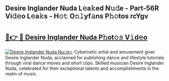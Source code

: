 ## Desire Inglander Nuda L𝚎a𝚔ed N𝚞𝚍e - Part-56R Vi𝚍𝚎o L𝚎a𝚔s - H𝚘𝚝 O𝚗𝚕yf𝚊ns P𝚑𝚘tos rcYgv

# <h2><a href="http://kf50j9.oniu.top/?m=Desire+Inglander+Nuda">🔗👉 🔴 Desire Inglander Nuda P𝚑ot𝚘𝚜 V𝚒d𝚎o</a></h2>

[![Desire Inglander Nuda Nu𝚍e𝚜](https://i.imgur.com/0qMVB7G.gif)](http://kf50j9.oniu.top/?m=Desire+Inglander+Nuda)
Cybernetic artist and amusement giver Desire Inglander Nuda, acclaimed for publishing dance and lifestyle tutorials through viral dance moves and short clips. Skilled musician Desire Inglander Nuda, celebrated for their exceptional talents and accomplishments in the realm of music.  
